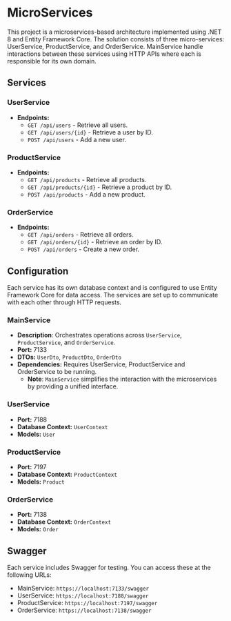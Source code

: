# MicroServices

This project is a microservices-based architecture implemented using .NET 8 and Entity Framework Core. The solution consists of three micro-services: UserService, ProductService, and OrderService. MainService handle interactions between these services using HTTP APIs where each is responsible for its own domain.

## Services

### UserService

- **Endpoints:**
  - `GET /api/users` - Retrieve all users.
  - `GET /api/users/{id}` - Retrieve a user by ID.
  - `POST /api/users` - Add a new user.

### ProductService

- **Endpoints:**
  - `GET /api/products` - Retrieve all products.
  - `GET /api/products/{id}` - Retrieve a product by ID.
  - `POST /api/products` - Add a new product.

### OrderService

- **Endpoints:**
  - `GET /api/orders` - Retrieve all orders.
  - `GET /api/orders/{id}` - Retrieve an order by ID.
  - `POST /api/orders` - Create a new order.

## Configuration

Each service has its own database context and is configured to use Entity Framework Core for data access. The services are set up to communicate with each other through HTTP requests.

### MainService

- **Description**: Orchestrates operations across `UserService`, `ProductService`, and `OrderService`.
- **Port:** 7133
- **DTOs:** `UserDto`, `ProductDto`, `OrderDto`
- **Dependencies:** Requires UserService, ProductService and OrderService to be running.
  - **Note**: `MainService` simplifies the interaction with the microservices by providing a unified interface.

### UserService

- **Port:** 7188
- **Database Context:** `UserContext`
- **Models:** `User`

### ProductService

- **Port:** 7197
- **Database Context:** `ProductContext`
- **Models:** `Product`

### OrderService

- **Port:** 7138
- **Database Context:** `OrderContext`
- **Models:** `Order`

## Swagger

Each service includes Swagger for testing. You can access these at the following URLs:

- MainService: `https://localhost:7133/swagger`
- UserService: `https://localhost:7188/swagger`
- ProductService: `https://localhost:7197/swagger`
- OrderService: `https://localhost:7138/swagger`

